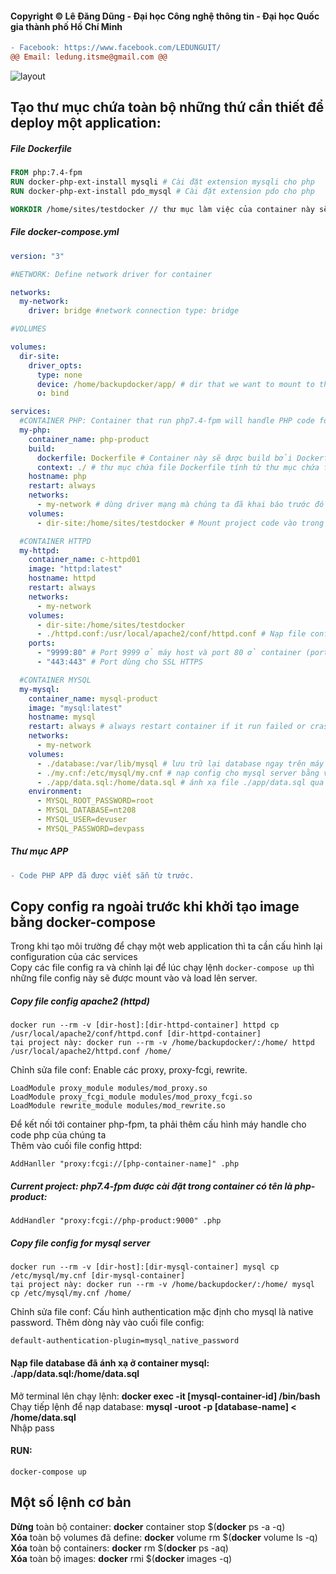 #### Copyright © Lê Đăng Dũng - Đại học Công nghệ thông tin - Đại học Quốc gia thành phố Hồ Chí Minh ####

```diff
- Facebook: https://www.facebook.com/LEDUNGUIT/
@@ Email: ledung.itsme@gmail.com @@
```
![layout](https://user-images.githubusercontent.com/64201705/99981474-03847700-2ddc-11eb-8eb3-d35b2ff48c9c.png)

## Tạo thư mục chứa toàn bộ những thứ cần thiết để deploy một application: ##

##### File Dockerfile

```Dockerfile
FROM php:7.4-fpm
RUN docker-php-ext-install mysqli # Cài đặt extension mysqli cho php
RUN docker-php-ext-install pdo_mysql # Cài đặt extension pdo cho php

WORKDIR /home/sites/testdocker // thư mục làm việc của container này sẽ nằm ở /home/sites/testdocker
```

##### File docker-compose.yml

```YAML
version: "3"

#NETWORK: Define network driver for container

networks:
  my-network:
    driver: bridge #network connection type: bridge

#VOLUMES

volumes:
  dir-site:
    driver_opts:
      type: none
      device: /home/backupdocker/app/ # dir that we want to mount to the container
      o: bind

services:
  #CONTAINER PHP: Container that run php7.4-fpm will handle PHP code for our application
  my-php:
    container_name: php-product
    build:
      dockerfile: Dockerfile # Container này sẽ được build bởi Dockerfile
      context: ./ # thư mục chứa file Dockerfile tính từ thư mục chứa file docker-compose.yml hiện tại.
    hostname: php
    restart: always
    networks:
      - my-network # dùng driver mạng mà chúng ta đã khai báo trước đó
    volumes:
      - dir-site:/home/sites/testdocker # Mount project code vào trong /home/sites/testdocker của container.

  #CONTAINER HTTPD
  my-httpd:
    container_name: c-httpd01
    image: "httpd:latest"
    hostname: httpd
    restart: always
    networks:
      - my-network
    volumes:
      - dir-site:/home/sites/testdocker
      - ./httpd.conf:/usr/local/apache2/conf/httpd.conf # Nạp file config của apache2 vào (Ở đây ta dùng ánh xạ thư mục cho nên file ở máy host sẽ đồng bộ với file ở container).
    ports:
      - "9999:80" # Port 9999 ở máy host và port 80 ở container (port mặc định của httpd - apache2).
      - "443:443" # Port dùng cho SSL HTTPS

  #CONTAINER MYSQL
  my-mysql:
    container_name: mysql-product
    image: "mysql:latest"
    hostname: mysql
    restart: always # always restart container if it run failed or crash
    networks:
      - my-network
    volumes:
      - ./database:/var/lib/mysql # lưu trữ lại database ngay trên máy host và đồng bộ với container database để tránh trường hợp mất mát dữ liệu.
      - ./my.cnf:/etc/mysql/my.cnf # nạp config cho mysql server bằng việc ánh xạ my.cnf ở máy host vào /etc/mysql.my.cnf trên container.
      - ./app/data.sql:/home/data.sql # ánh xạ file ./app/data.sql qua thư mục /home/data.sql trong container mysql-product
    environment:
      - MYSQL_ROOT_PASSWORD=root
      - MYSQL_DATABASE=nt208
      - MYSQL_USER=devuser
      - MYSQL_PASSWORD=devpass
```
##### Thư mục APP
```Diff
- Code PHP APP đã được viết sẵn từ trước.
```

## Copy config ra ngoài trước khi khởi tạo image bằng docker-compose ##
Trong khi tạo môi trường để chạy một web application thì ta cần cấu hình lại configuration của các services</br>
Copy các file config ra và chỉnh lại để lúc chạy lệnh ```docker-compose up``` thì những file config này sẽ được mount vào và load lên server.

##### Copy file config apache2 (httpd) ##
```Smali
docker run --rm -v [dir-host]:[dir-httpd-container] httpd cp /usr/local/apache2/conf/httpd.conf [dir-httpd-container]
tại project này: docker run --rm -v /home/backupdocker/:/home/ httpd /usr/local/apache2/httpd.conf /home/
```
Chỉnh sửa file conf: Enable các proxy, proxy-fcgi, rewrite.
```
LoadModule proxy_module modules/mod_proxy.so
LoadModule proxy_fcgi_module modules/mod_proxy_fcgi.so
LoadModule rewrite_module modules/mod_rewrite.so
```
Để kết nối tới container php-fpm, ta phải thêm cấu hình máy handle cho code php của chúng ta </br>
Thêm vào cuối file config httpd:
```
AddHanller "proxy:fcgi://[php-container-name]" .php
```
##### Current project: php7.4-fpm được cài đặt trong container có tên là php-product:
```
AddHandler "proxy:fcgi://php-product:9000" .php
```

##### Copy file config for mysql server ##
```Smali
docker run --rm -v [dir-host]:[dir-mysql-container] mysql cp /etc/mysql/my.cnf [dir-mysql-container]
tại project này: docker run --rm -v /home/backupdocker/:/home/ mysql cp /etc/mysql/my.cnf /home/
```
Chỉnh sửa file conf: Cấu hình authentication mặc định cho mysql là native password. Thêm dòng này vào cuối file config:
```
default-authentication-plugin=mysql_native_password
```
#### Nạp file database đã ánh xạ ở container mysql: ./app/data.sql:/home/data.sql
Mở terminal lên chạy lệnh: <b>docker exec -it [mysql-container-id] /bin/bash</b></br>
Chạy tiếp lệnh để nạp database: <b>mysql -uroot -p [database-name] < /home/data.sql </b> </br>
Nhập pass

#### RUN:
```
docker-compose up
```

## Một số lệnh cơ bản ##

<b>Dừng</b> toàn bộ container: <b>docker</b> container stop $(<b>docker</b> ps -a -q)</br>
<b>Xóa</b> toàn bộ volumes đã define: <b>docker</b> volume rm $(<b>docker</b> volume ls -q)</br>
<b>Xóa</b> toàn bộ containers: <b>docker</b> rm $(<b>docker</b> ps -aq)</br>
<b>Xóa</b> toàn bộ images: <b>docker</b> rmi $(<b>docker</b> images -q)</br>
